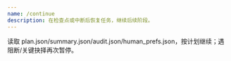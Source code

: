 ```yaml
---
name: /continue
description: 在检查点或中断后恢复任务，继续后续阶段。
---
```

读取 plan.json/summary.json/audit.json/human_prefs.json，按计划继续；遇阻断/关键抉择再次暂停。
